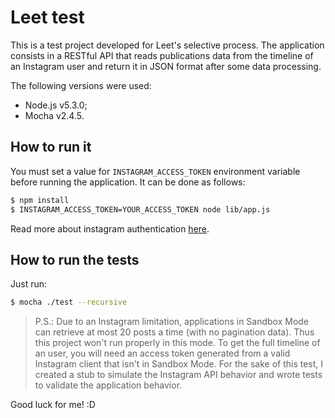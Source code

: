 # Leet test
This is a test project developed for Leet's selective process. The application consists in a RESTful API that reads publications data from the timeline of an Instagram user and return it in JSON format after some data processing.

The following versions were used:

  - Node.js v5.3.0;
  - Mocha v2.4.5.

## How to run it
You must set a value for `INSTAGRAM_ACCESS_TOKEN` environment variable before running the application. It can be done as follows:
```sh
$ npm install
$ INSTAGRAM_ACCESS_TOKEN=YOUR_ACCESS_TOKEN node lib/app.js
```
Read more about instagram authentication [here](https://www.instagram.com/developer/authentication/).

## How to run the tests
Just run:
```sh
$ mocha ./test --recursive
```


> P.S.: Due to an Instagram limitation, applications in Sandbox Mode can retrieve at most 20 posts a time (with no pagination data). Thus this project won't run properly in this mode. To get the full timeline of an user, you will need an access token generated from a valid Instagram client that isn't in Sandbox Mode. For the sake of this test, I created a stub to simulate the Instagram API behavior and wrote tests to validate the application behavior.

Good luck for me! :D